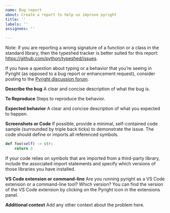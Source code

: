 ```yaml
---
name: Bug report
about: Create a report to help us improve pyright
title: ''
labels: ''
assignees: ''

---
```


Note: if you are reporting a wrong signature of a function or a class in the standard library, then the typeshed tracker is better suited for this report: https://github.com/python/typeshed/issues.

If you have a question about typing or a behavior that you’re seeing in Pyright (as opposed to a bug report or enhancement request), consider posting to the [Pyright discussion forum](https://github.com/microsoft/pyright/discussions).

**Describe the bug**
A clear and concise description of what the bug is.

**To Reproduce**
Steps to reproduce the behavior.

**Expected behavior**
A clear and concise description of what you expected to happen.

**Screenshots or Code**
If possible, provide a minimal, self-contained code sample (surrounded by triple back ticks) to demonstrate the issue. The code should define or imports all referenced symbols.

```python
def foo(self) -> str:
    return 3
```

If your code relies on symbols that are imported from a third-party library, include the associated import statements and specify which versions of those libraries you have installed.

**VS Code extension or command-line**
Are you running pyright as a VS Code extension or a command-line tool? Which version? You can find the version of the VS Code extension by clicking on the Pyright icon in the extensions panel.

**Additional context**
Add any other context about the problem here.
